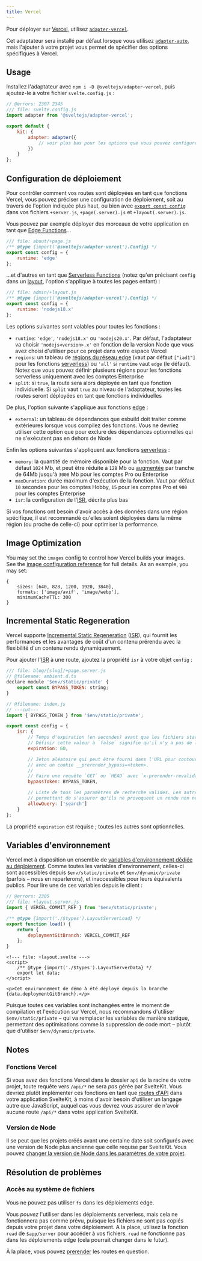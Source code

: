 ```yaml
---
title: Vercel
---
```


Pour déployer sur [Vercel](https://vercel.com/home), utilisez [`adapter-vercel`](https://github.com/sveltejs/kit/tree/main/packages/adapter-vercel).

Cet adaptateur sera installé par défaut lorsque vous utilisez [`adapter-auto`](adapter-auto), mais l'ajouter à votre projet vous permet de spécifier des options spécifiques à Vercel.

## Usage

Installez l'adaptateur avec `npm i -D @sveltejs/adapter-vercel`, puis ajoutez-le à votre fichier `svelte.config.js` :

```js
// @errors: 2307 2345
/// file: svelte.config.js
import adapter from '@sveltejs/adapter-vercel';

export default {
	kit: {
		adapter: adapter({
			// voir plus bas pour les options que vous pouvez configurer ici
		})
	}
};
```

## Configuration de déploiement

Pour contrôler comment vos routes sont déployées en tant que fonctions Vercel, vous pouvez préciser une configuration de déploiement, soit au travers de l'option indiquée plus haut, ou bien avec [`export const config`](page-options#config) dans vos fichiers `+server.js`, `+page(.server).js` et `+layout(.server).js`.

Vous pouvez par exemple déployer des morceaux de votre application en tant que [Edge Functions](https://vercel.com/docs/concepts/functions/edge-functions)...

```js
/// file: about/+page.js
/** @type {import('@sveltejs/adapter-vercel').Config} */
export const config = {
	runtime: 'edge'
};
```

...et d'autres en tant que [Serverless Functions](https://vercel.com/docs/concepts/functions/serverless-functions) (notez qu'en précisant `config` dans un <span class="vo">[layout](PUBLIC_SVELTE_SITE_URL/docs/web#layout)</span>, l'option s'applique à toutes les pages enfant) :

```js
/// file: admin/+layout.js
/** @type {import('@sveltejs/adapter-vercel').Config} */
export const config = {
	runtime: 'nodejs18.x'
};
```

Les options suivantes sont valables pour toutes les fonctions :
- `runtime`: `'edge'`, `'nodejs18.x'` ou `'nodejs20.x'`. Par défaut, l'adaptateur va choisir `'nodejs<version>.x'` en fonction de la version Node que vous avez choisi d'utiliser pour ce projet dans votre espace Vercel
- `regions`: un tableau de [régions du réseau edge](https://vercel.com/docs/concepts/edge-network/regions) (vaut par défaut `["iad1"]` pour les fonctions <span class="vo">[serverless](PUBLIC_SVELTE_SITE_URL/docs/web#serverless)</span>) ou `'all'` si `runtime` vaut `edge` (le défaut). Notez que vous pouvez définir plusieurs régions pour les fonctions serverless uniquement avec les comptes Enterprise
- `split`: si `true`, la route sera alors déployée en tant que fonction individuelle. Si `split` vaut `true` au niveau de l'adaptateur, toutes les routes seront déployées en tant que fonctions individuelles

De plus, l'option suivante s'applique aux fonctions <span class="vo">[edge](PUBLIC_SVELTE_SITE_URL/docs/web#edge)</span> :
- `external`: un tableau de dépendances que esbuild doit traiter comme extérieures lorsque vous compilez des fonctions. Vous ne devriez utiliser cette option que pour exclure des dépendances optionnelles qui ne s'exécutent pas en dehors de Node

Enfin les options suivantes s'appliquent aux fonctions <span class="vo">[serverless](PUBLIC_SVELTE_SITE_URL/docs/web#serverless)</span> :
- `memory`: la quantité de mémoire disponible pour la fonction. Vaut par défaut `1024` Mb, et peut être réduite à `128` Mb ou [augmentée](https://vercel.com/docs/concepts/limits/overview#serverless-function-memory) par tranche de 64Mb jusqu'à `3008` Mb pour les comptes Pro ou Enterprise
- `maxDuration`: durée maximum d'exécution de la fonction. Vaut par défaut `10` secondes pour les comptes Hobby, `15` pour les comptes Pro et `900` pour les comptes Enterprise
- `isr`: la configuration de l'<span class="vo">[ISR](PUBLIC_SVELTE_SITE_URL/docs/web#isr)</span>, décrite plus bas

Si vos fonctions ont besoin d'avoir accès à des données dans une région spécifique, il est recommandé qu'elles soient déployées dans la même région (ou proche de celle-ci) pour optimiser la performance.

## Image Optimization

You may set the `images` config to control how Vercel builds your images. See the [image configuration reference](https://vercel.com/docs/build-output-api/v3/configuration#images) for full details. As an example, you may set:

```
{
	sizes: [640, 828, 1200, 1920, 3840],
	formats: ['image/avif', 'image/webp'],
	minimumCacheTTL: 300
}
```

## Incremental Static Regeneration

Vercel supporte [Incremental Static Regeneration](https://vercel.com/docs/concepts/incremental-static-regeneration/overview) (<span class="vo">[ISR](PUBLIC_SVELTE_SITE_URL/docs/web#isr)</span>), qui fournit les performances et les avantages de coût d'un contenu prérendu avec la flexibilité d'un contenu rendu dynamiquement.

Pour ajouter l'<span class="vo">[ISR](PUBLIC_SVELTE_SITE_URL/docs/web#isr)</span> à une route, ajoutez la propriété `isr` à votre objet `config` :

```js
/// file: blog/[slug]/+page.server.js
// @filename: ambient.d.ts
declare module '$env/static/private' {
	export const BYPASS_TOKEN: string;
}

// @filename: index.js
// ---cut---
import { BYPASS_TOKEN } from '$env/static/private';

export const config = {
	isr: {
		// Temps d'expiration (en secondes) avant que les fichiers statiques en cache soient regénérés en invoquant la Serverless Function
		// Définir cette valeur à `false` signifie qu'il n'y a pas de limite d'expiration.
		expiration: 60,

		// Jeton aléatoire qui peut être fourni dans l'URL pour contourner la version en cache du fichier, en le requêtant
		// avec un cookie __prerender_bypass=<token>.
		//
		// Faire une requête `GET` ou `HEAD` avec `x-prerender-revalidate: <token>` va forcer la revalidation du fichier.
		bypassToken: BYPASS_TOKEN,

		// Liste de tous les paramètres de recherche valides. Les autres paramètres (comme les codes de tracking utm) seront ignorés,
		// permettant de s'assurer qu'ils ne provoquent un rendu non nécessaire d'un contenu
		allowQuery: ['search']
	}
};
```

La propriété `expiration` est requise ; toutes les autres sont optionnelles.

## Variables d'environnement

Vercel met à disposition un ensemble de [variables d'environnement dédiée au déploiement](https://vercel.com/docs/concepts/projects/environment-variables#system-environment-variables). Comme toutes les variables d'environnement, celles-ci sont accessibles depuis `$env/static/private` et `$env/dynamic/private` (parfois – nous en reparlerons), et inaccessibles pour leurs équivalents publics. Pour lire une de ces variables depuis le client :

```js
// @errors: 2305
/// file: +layout.server.js
import { VERCEL_COMMIT_REF } from '$env/static/private';

/** @type {import('./$types').LayoutServerLoad} */
export function load() {
	return {
		deploymentGitBranch: VERCEL_COMMIT_REF
	};
}
```

```svelte
<!--- file: +layout.svelte --->
<script>
	/** @type {import('./$types').LayoutServerData} */
	export let data;
</script>

<p>Cet environnement de démo à été déployé depuis la branche {data.deploymentGitBranch}.</p>
```

Puisque toutes ces variables sont inchangées entre le moment de compilation et l'exécution sur Vercel, nous recommandons d'utiliser `$env/static/private` – qui va remplacer les variables de manière statique, permettant des optimisations comme la suppression de code mort – plutôt que d'utiliser `$env/dynamic/private`.

## Notes

### Fonctions Vercel

Si vous avez des fonctions Vercel dans le dossier `api` de la racine de votre projet, toute requête vers `/api/*` ne sera _pas_ gérée par SvelteKit. Vous devriez plutôt implémenter ces fonctions en tant que [routes d'API](routing#server) dans votre application SvelteKit, à moins d'avoir besoin d'utiliser un langage autre que JavaScript, auquel cas vous devrez vous assurer de n'avoir aucune route `/api/*` dans votre application SvelteKit.

### Version de Node

Il se peut que les projets créés avant une certaine date soit sonfigurés avec une version de Node plus ancienne que celle requise par SvelteKit. Vous pouvez [changer la version de Node dans les paramètres de votre projet](https://vercel.com/docs/concepts/functions/serverless-functions/runtimes/node-js#node.js-version).

## Résolution de problèmes

### Accès au système de fichiers

Vous ne pouvez pas utiliser `fs` dans les déploiements edge.

Vous _pouvez_ l'utiliser dans les déploiements serverless, mais cela ne fonctionnera pas comme prévu, puisque les fichiers ne sont pas copiés depuis votre projet dans votre déploiement. A la place, utilisez la fonction `read` de `$app/server` pour accéder à vos fichiers. `read` ne fonctionne pas dans les déploiements edge (cela pourrait changer dans le futur).

À la place, vous pouvez [prerender](page-options#prerender) les routes en question.